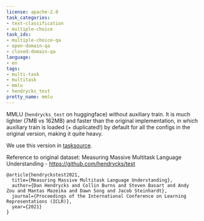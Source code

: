 ```yaml
---
license: apache-2.0
task_categories:
- text-classification
- multiple-choice
task_ids:
- multiple-choice-qa
- open-domain-qa
- closed-domain-qa
language:
- en
tags:
- multi-task
- multitask
- mmlu
- hendrycks_test
pretty_name: mmlu
---
```


MMLU (`hendrycks_test` on huggingface) without auxiliary train. It is much lighter (7MB vs 162MB) and faster than the original implementation, in which auxiliary train is loaded (+ duplicated!) by default for all the configs in the original version, making it quite heavy.

We use this version in [tasksource](https://huggingface.co/tasksource). 

Reference to original dataset:
Measuring Massive Multitask Language Understanding - https://github.com/hendrycks/test
```
@article{hendryckstest2021,
  title={Measuring Massive Multitask Language Understanding},
  author={Dan Hendrycks and Collin Burns and Steven Basart and Andy Zou and Mantas Mazeika and Dawn Song and Jacob Steinhardt},
  journal={Proceedings of the International Conference on Learning Representations (ICLR)},
  year={2021}
}
```
